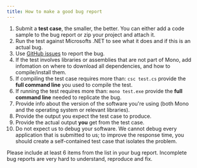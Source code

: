 ```yaml
---
title: How to make a good bug report
---
```


1.  Submit a **test case**, the smaller, the better. You can either add a code sample to the bug report or zip your project and attach it.
2.  Run the test against Microsofts .NET to see what it does and if this is an actual bug.
3.  Use [GitHub issues](https://github.com/mono/mono/issues) to report the bug.
4.  If the test involves libraries or assemblies that are not part of Mono, add infomation on where to download all dependencies, and how to compile/install them.
5.  If compiling the test case requires more than: `csc test.cs` provide the **full command line** you used to compile the test.
6.  If running the test requires more than: `mono test.exe` provide the **full command line** needed to replicate the bug.
7.  Provide info about the version of the software you're using (both Mono and the operating system or relevant libraries).
8.  Provide the output you expect the test case to produce.
9.  Provide the actual output **you** get from the test case.
10. Do not expect us to debug your software. We cannot debug every application that is submitted to us; to improve the response time, you should create a self-contained test case that isolates the problem.

Please include at least 6 items from the list in your bug report. Incomplete bug reports are very hard to understand, reproduce and fix.
